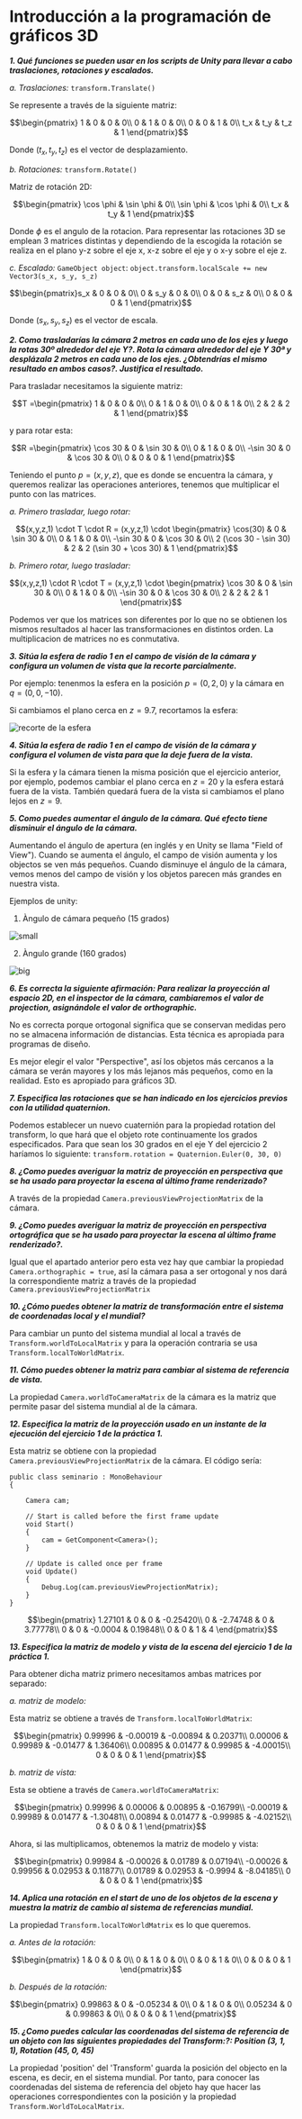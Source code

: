 # Introducción a la programación de gráficos 3D

 ***1. Qué funciones se pueden usar en los scripts de Unity para llevar a cabo traslaciones, rotaciones y escalados.***

*a. Traslaciones:* `transform.Translate()`

Se represente a través de la siguiente matriz: 

$$\begin{pmatrix} 
1 & 0 & 0 & 0\\
0 & 1 & 0 & 0\\
0 & 0 & 1 & 0\\
t_x & t_y & t_z & 1
\end{pmatrix}$$

Donde $(t_x, t_y, t_z)$ es el vector de desplazamiento.

*b. Rotaciones:* `transform.Rotate()`

Matriz de rotación 2D: 

$$\begin{pmatrix}
\cos \phi & \sin \phi & 0\\
\sin \phi & \cos \phi & 0\\
t_x & t_y & 1
\end{pmatrix}$$

Donde $\phi$ es el angulo de la rotacion.
Para representar las rotaciones 3D se emplean 3 matrices distintas y dependiendo de la escogida la rotación se realiza en el plano y-z sobre el eje x, x-z sobre el eje y o x-y sobre el eje z.

*c. Escalado:* `GameObject object`: `object.transform.localScale += new Vector3(s_x, s_y, s_z)`

$$\begin{pmatrix}s_x & 0 & 0 & 0\\
0 & s_y & 0 & 0\\
0 & 0 & s_z & 0\\
0 & 0 & 0 & 1
\end{pmatrix}$$

Donde $(s_x, s_y, s_z)$ es el vector de escala.

***2. Como trasladarías la cámara 2 metros en cada uno de los ejes y luego la rotas 30º alrededor del eje Y?. Rota la cámara alrededor del eje Y 30ª y desplázala 2 metros en cada uno de los ejes. ¿Obtendrías el mismo resultado en ambos casos?. Justifica el resultado.***

Para trasladar necesitamos la siguiente matriz:

$$T =\begin{pmatrix}
1 & 0 & 0 & 0\\
0 & 1 & 0 & 0\\
0 & 0 & 1 & 0\\
2 & 2 & 2 & 1
\end{pmatrix}$$

y para rotar esta:

$$R =\begin{pmatrix}
\cos 30 & 0 & \sin 30 & 0\\
0 & 1 & 0 & 0\\
-\sin 30 & 0 & \cos 30 & 0\\
0 & 0 & 0 & 1
\end{pmatrix}$$

Teniendo el punto $p = (x,y,z)$, que es donde se encuentra la cámara, y queremos realizar las operaciones anteriores, tenemos que multiplicar el punto con las matrices.

*a. Primero trasladar, luego rotar:*

$$(x,y,z,1) \cdot T \cdot R = (x,y,z,1) \cdot 
\begin{pmatrix}
\cos(30) & 0 & \sin 30 & 0\\
0 & 1 & 0 & 0\\
-\sin 30 & 0 & \cos 30 & 0\\
2 (\cos 30 - \sin 30) & 2 & 2 (\sin 30 + \cos 30) & 1
\end{pmatrix}$$

*b. Primero rotar, luego trasladar:*

$$(x,y,z,1) \cdot R \cdot T = (x,y,z,1) \cdot 
\begin{pmatrix}
\cos 30 & 0 & \sin 30 & 0\\
0 & 1 & 0 & 0\\
-\sin 30 & 0 & \cos 30 & 0\\
2 & 2 & 2 & 1
\end{pmatrix}$$

Podemos ver que los matrices son diferentes por lo que no se obtienen los mismos resultados al hacer las transformaciones en distintos orden. La multiplicacion de matrices no es conmutativa.

***3. Sitúa la esfera de radio 1 en el campo de visión de la cámara y configura un volumen de vista que la recorte parcialmente.***

Por ejemplo: tenenmos la esfera en la posición $p = (0,2,0)$ y la cámara en $q = (0,0,-10)$.

Si cambiamos el plano cerca en $z=9.7$, recortamos la esfera:

![recorte de la esfera](https://github.com/danicglez/Seminario-Mundos-Virtuales/blob/main/pregunta_3.PNG)

***4. Sitúa la esfera de radio 1 en el campo de visión de la cámara y configura el volumen de vista para que la deje fuera de la vista.***

Si la esfera y la cámara tienen la misma posición que el ejercicio anterior, por ejemplo, podemos cambiar el plano cerca en $z=20$ y la esfera estará fuera de la vista.
También quedará fuera de la vista si cambiamos el plano lejos en $z=9$.

***5. Como puedes aumentar el ángulo de la cámara. Qué efecto tiene disminuir el ángulo de la cámara.***

Aumentando el ángulo de apertura (en inglés y en Unity se llama "Field of View").
Cuando se aumenta el ángulo, el campo de visión aumenta y los objectos se ven más pequeños. 
Cuando disminuye el ángulo de la cámara, vemos menos del campo de visión y los objetos parecen más grandes en nuestra vista.

Ejemplos de unity:

1. Àngulo de cámara pequeño (15 grados)

![small](https://github.com/danicglez/Seminario-Mundos-Virtuales/blob/main/pregunta_5_small.PNG)

2. Àngulo grande (160 grados)

![big](https://github.com/danicglez/Seminario-Mundos-Virtuales/blob/main/pregunta_5_big.PNG)

***6. Es correcta la siguiente afirmación: Para realizar la proyección al espacio 2D, en el inspector de la cámara, cambiaremos el valor de projection, asignándole el valor de orthographic.***

No es correcta porque ortogonal significa que se conservan medidas pero no se almacena información de distancias. Esta técnica es apropiada para programas de diseño.

Es mejor elegir el valor "Perspective", así los objetos más cercanos a la cámara se verán mayores y los más lejanos más pequeños, como en la realidad. Esto es apropiado para gráficos 3D.

***7. Especifica las rotaciones que se han indicado en los ejercicios previos con la utilidad quaternion.***

Podemos establecer un nuevo cuaternión para la propiedad rotation del transform, lo que hará que el objeto rote continuamente los grados especificados. Para que sean los 30 grados en el eje Y del ejercicio 2 haríamos lo siguiente:
`transform.rotation = Quaternion.Euler(0, 30, 0)`

***8. ¿Como puedes averiguar la matriz de proyección en perspectiva que se ha usado para proyectar la escena al último frame renderizado?***

A través de la propiedad `Camera.previousViewProjectionMatrix` de la cámara.

***9. ¿Como puedes averiguar la matriz de proyección en perspectiva ortográfica que se ha usado para proyectar la escena al último frame renderizado?.***

Igual que el apartado anterior pero esta vez hay que cambiar la propiedad `Camera.orthographic = true`, así la cámara pasa a ser ortogonal y nos dará la correspondiente matriz a través de la propiedad `Camera.previousViewProjectionMatrix`

***10. ¿Cómo puedes obtener la matriz de transformación entre el sistema de coordenadas local y el mundial?***

Para cambiar un punto del sistema mundial al local a través de `Transform.worldToLocalMatrix` y para la operación contraria se usa `Transform.localToWorldMatrix`.

***11. Cómo puedes obtener la matriz para cambiar al sistema de referencia de vista.***

La propiedad `Camera.worldToCameraMatrix` de la cámara es la matriz que permite pasar del sistema mundial al de la cámara.

***12. Especifica la matriz de la proyección usado en un instante de la ejecución del ejercicio 1 de la práctica 1.***

Esta matriz se obtiene con la propiedad `Camera.previousViewProjectionMatrix` de la cámara. El código sería:

```
public class seminario : MonoBehaviour
{

    Camera cam;

    // Start is called before the first frame update
    void Start()
    {
        cam = GetComponent<Camera>();
    }

    // Update is called once per frame
    void Update()
    {
        Debug.Log(cam.previousViewProjectionMatrix);
    }
}
```

$$\begin{pmatrix}
1.27101 & 0 & 0 & -0.25420\\
0 & -2.74748 & 0 & 3.77778\\
0 & 0 & -0.0004 & 0.19848\\
0 & 0 & 1 & 4
\end{pmatrix}$$

***13. Especifica la matriz de modelo y vista de la escena del ejercicio 1 de la práctica 1.***

Para obtener dicha matriz primero necesitamos ambas matrices por separado:

*a. matriz de modelo:*

Esta matriz se obtiene a través de `Transform.localToWorldMatrix`:

$$\begin{pmatrix}
0.99996 &	-0.00019 & -0.00894 &	0.20371\\
0.00006 &	0.99989 &	-0.01477 &	1.36406\\
0.00895 &	0.01477 &	0.99985 &	-4.00015\\
0 &	0 &	0 &	1
\end{pmatrix}$$

*b. matriz de vista:*

Esta se obtiene a través de `Camera.worldToCameraMatrix`:

$$\begin{pmatrix}
0.99996 &	0.00006 &	0.00895	& -0.16799\\
-0.00019 &	0.99989 &	0.01477 &	-1.30481\\
0.00894 &	0.01477 &	-0.99985 &	-4.02152\\
0 & 0 &	0 &	1
\end{pmatrix}$$

Ahora, si las multiplicamos, obtenemos la matriz de modelo y vista:

$$\begin{pmatrix}
0.99984 &	-0.00026 &	0.01789 &	0.07194\\
-0.00026 &	0.99956 &	0.02953 &	0.11877\\
0.01789 &	0.02953 &	-0.9994 &	-8.04185\\
0 &	0 &	0 &	1
\end{pmatrix}$$

***14. Aplica una rotación en el start de uno de los objetos de la escena y muestra la matriz de cambio al sistema de referencias mundial.***

La propiedad `Transform.localToWorldMatrix` es lo que queremos.

*a. Antes de la rotación:*

$$\begin{pmatrix}
1 & 0 &	0 &	0\\
0 &	1 &	0 &	0\\
0 &	0 &	1 &	0\\
0 &	0 &	0 &	1
\end{pmatrix}$$

*b. Después de la rotación:*

$$\begin{pmatrix}
0.99863 &	0 &	-0.05234 &	0\\
0 &	1 &	0 &	0\\
0.05234 & 0 &	0.99863 &	0\\
0 &	0 &	0 &	1
\end{pmatrix}$$

***15. ¿Como puedes calcular las coordenadas del sistema de referencia de un objeto con las siguientes propiedades del Transform:?: Position (3, 1, 1), Rotation (45, 0, 45)***

La propiedad 'position' del 'Transform' guarda la posición del objecto en la escena, es decir, en el sistema mundial. Por tanto, para conocer las coordenadas del sistema de referencia del objeto hay que hacer las operaciones correspondientes con la posición y la propiedad `Transform.WorldToLocalMatrix`.
